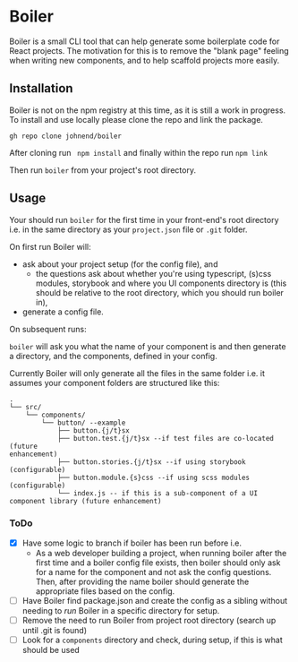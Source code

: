 # Boiler

Boiler is a small CLI tool that can help generate some boilerplate code for
React projects. The motivation for this is to remove the "blank page" feeling
when writing new components, and to help scaffold projects more easily.

## Installation

Boiler is not on the npm registry at this time, as it is still a work in
progress. To install and use locally please clone the repo and link the package.

```shell
gh repo clone johnend/boiler
```

After cloning run ` npm install` and finally within the repo run `npm link`

Then run `boiler` from your project's root directory.

## Usage

Your should run `boiler` for the first time in your front-end's root directory
i.e. in the same directory as your `project.json` file or `.git` folder.

On first run Boiler will:

- ask about your project setup (for the config file), and
  - the questions ask about whether you're using typescript, (s)css modules,
    storybook and where you UI components directory is (this should be relative
    to the root directory, which you should run boiler in),
- generate a config file.

On subsequent runs:

`boiler` will ask
you what the name of your component is and then generate a directory, and the
components, defined in your config.

Currently Boiler will only generate all the files in the same folder i.e. it
assumes your component folders are structured like this:

```
.
└── src/
    └── components/
        └── button/ --example
            ├── button.{j/t}sx
            ├── button.test.{j/t}sx --if test files are co-located (future
enhancement)
            ├── button.stories.{j/t}sx --if using storybook (configurable)
            ├── button.module.{s}css --if using scss modules (configurable)
            └── index.js -- if this is a sub-component of a UI component library (future enhancement)
```

### ToDo

- [x] Have some logic to branch if boiler has been run before i.e.
  - As a web developer building a project, when running boiler after the first
    time and a boiler config file exists, then boiler should only ask for a name
    for the component and not ask the config questions. Then, after providing
    the name boiler should generate the appropriate files based on the config.
- [ ] Have Boiler find package.json and create the config as a sibling without
      needing to _run_ Boiler in a specific directory for setup.
- [ ] Remove the need to run Boiler from project root directory (search up until
.git is found)
- [ ] Look for a `components` directory and check, during setup, if this is what
  should be used
